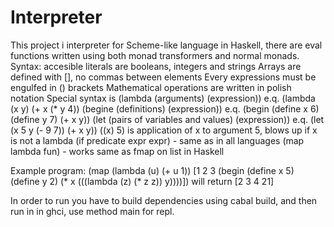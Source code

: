 # Interpreter
This project i interpreter for Scheme-like language in Haskell, there are eval functions written using both monad transformers and normal monads.
Syntax:
accesible literals are booleans, integers and strings
Arrays are defined with [], no commas between elements
Every expressions must be engulfed in () brackets
Mathematical operations are written in polish notation
Special syntax is
  (lambda (arguments) (expression)) e.q. (lambda (x y) (+ x (* y 4))
  (begine (definitions) (expression)) e.q. (begin (define x 6) (define y 7) (+ x y))
  (let (pairs of variables and values) (expression)) e.q. (let (x 5 y (- 9 7)) (+ x y))
  ((x) 5) is application of x to argument 5, blows up if x is not a lambda
  (if predicate expr expr) - same as in all languages
  (map lambda fun) - works same as fmap on list in Haskell
  


Example program:
(map (lambda (u) (+ u 1)) [1 2 3 (begin (define x 5) (define y 2) (* x (((lambda (z) (* z z)) y))))])
will return [2 3 4 21]

In order to run you have to build dependencies using cabal build, and then run in in ghci, use method main for repl.
